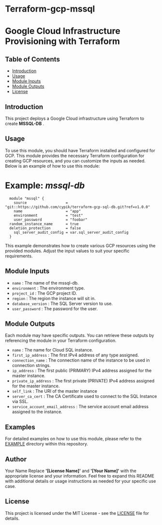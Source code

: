 # Terraform-gcp-mssql
# Google Cloud Infrastructure Provisioning with Terraform
## Table of Contents

- [Introduction](#introduction)
- [Usage](#usage)
- [Module Inputs](#module-inputs)
- [Module Outputs](#module-outputs)
- [License](#license)

## Introduction
This project deploys a Google Cloud infrastructure using Terraform to create **MSSQL-DB** .
## Usage
To use this module, you should have Terraform installed and configured for GCP. This module provides the necessary Terraform configuration for creating GCP resources, and you can customize the inputs as needed. Below is an example of how to use this module:

# Example: _mssql-db_

```hcl
  module "mssql" {
    source                  = "git::https://github.com/cypik/terraform-gcp-sql-db.git?ref=v1.0.0"
    name                    = "app"
    environment             = "test"
    user_password           = "foobar"
  random_instance_name      = true
  deletion_protection       = false
    sql_server_audit_config = var.sql_server_audit_config
  }
```
This example demonstrates how to create various GCP resources using the provided modules. Adjust the input values to suit your specific requirements.

## Module Inputs

- `name`  : The name of the mssql-db.
- `environment` : The environment type.
- `project_id` : The GCP project ID.
- `region` : The region the instance will sit in.
- `database_version` : The  SQL Server version to use.
- `user_password` : The password for the user.

## Module Outputs
Each module may have specific outputs. You can retrieve these outputs by referencing the module in your Terraform configuration.

- `name` : The name for Cloud SQL instance.
- `first_ip_address` : The first IPv4 address of any type assigned.
- `connection_name` : The connection name of the instance to be used in connection strings.
- `ip_address` : The first public (PRIMARY) IPv4 address assigned for the master instance.
- `private_ip_address` : The first private (PRIVATE) IPv4 address assigned for the master instance.
- `self_link` : The URI of the master instance
- `server_ca_cert` : The CA Certificate used to connect to the SQL Instance via SSL.
- `service_account_email_address` : The service account email address assigned to the instance.

## Examples
For detailed examples on how to use this module, please refer to the [EXAMPLE](https://github.com/cypik/terraform-gcp-sql-db/tree/master/example) directory within this repository.

## Author
Your Name Replace **'[License Name]'** and **'[Your Name]'** with the appropriate license and your information. Feel free to expand this README with additional details or usage instructions as needed for your specific use case.

## License
This project is licensed under the MIT License - see the [LICENSE](https://github.com/cypik/terraform-gcp-sql-db/blob/master/LICENSE) file for details.
